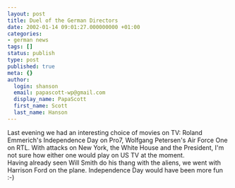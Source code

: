 ```yaml
---
layout: post
title: Duel of the German Directors
date: 2002-01-14 09:01:27.000000000 +01:00
categories:
- german news
tags: []
status: publish
type: post
published: true
meta: {}
author:
  login: shanson
  email: papascott-wp@gmail.com
  display_name: PapaScott
  first_name: Scott
  last_name: Hanson
---
```

<p>Last evening we had an interesting choice of movies on TV: Roland Emmerich's Independence Day on Pro7, Wolfgang Petersen's Air Force One on RTL. With attacks on New York, the White House and the President, I'm not sure how either one would play on US TV at the moment.<br />
Having already seen Will Smith do his thang with the aliens, we went with Harrison Ford on the plane. Independence Day would have been more fun :-)</p>
